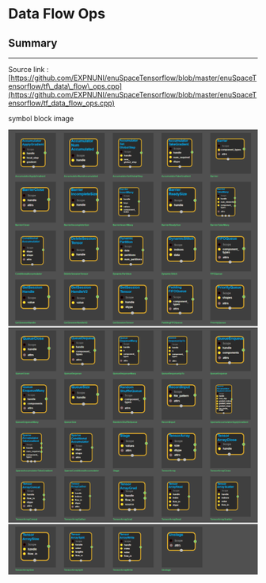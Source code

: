# Data Flow Ops

## Summary

---

Source link : [https://github.com/EXPNUNI/enuSpaceTensorflow/blob/master/enuSpaceTensorflow/tf\_data\_flow\_ops.cpp](https://github.com/EXPNUNI/enuSpaceTensorflow/blob/master/enuSpaceTensorflow/tf_data_flow_ops.cpp)

symbol block image 

![](/assets/tf_data_flow_ops_symbols1.png)![](/assets/tf_data_flow_ops_symbols2.png)![](/assets/tf_data_flow_ops_symbols3.png)

